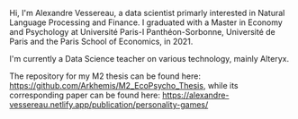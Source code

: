 Hi, I'm Alexandre Vessereau, a data scientist primarly interested in Natural Language Processing and Finance.
I graduated with a Master in Economy and Psychology at Université Paris-I Panthéon-Sorbonne, Université de Paris and the Paris School of Economics, in 2021.

I'm currently a Data Science teacher on various technology, mainly Alteryx.

The repository for my M2 thesis can be found here: https://github.com/Arkhemis/M2_EcoPsycho_Thesis, while its corresponding paper can be found here: https://alexandre-vessereau.netlify.app/publication/personality-games/
